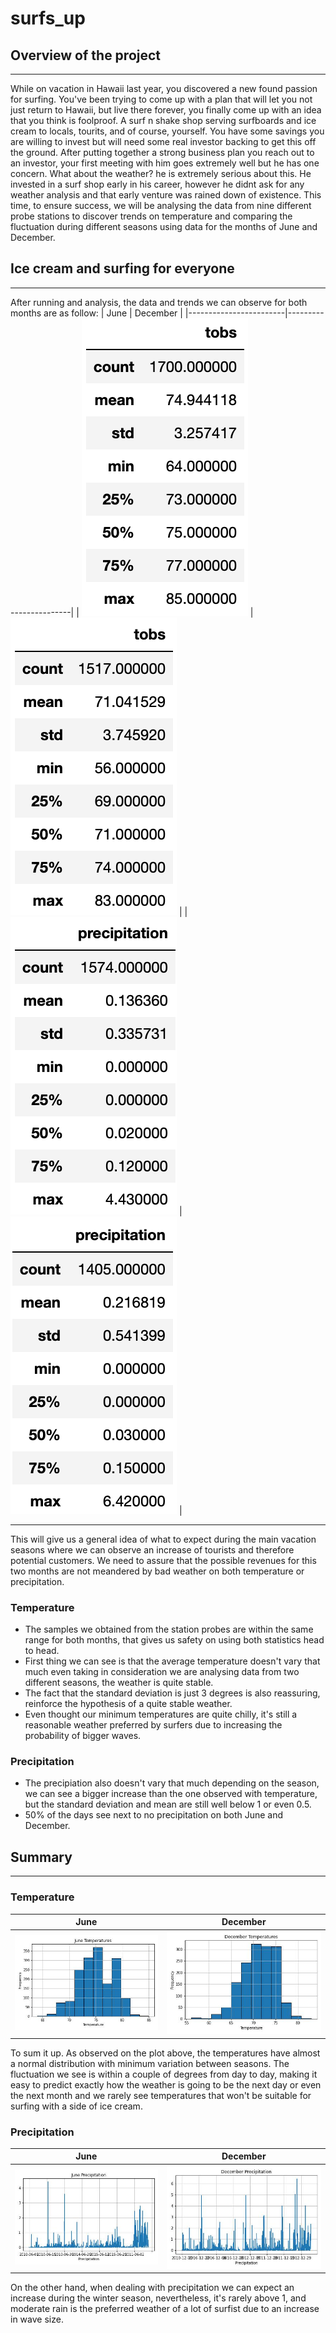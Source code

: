 # surfs_up

## Overview of the project
---
While on vacation in Hawaii last year, you discovered a new found passion for surfing. You've been trying to come up with a plan that will let you not just return to Hawaii, but live there forever, you finally come up with an idea that you think is foolproof.
A surf n shake shop serving surfboards and ice cream to locals, tourits, and of course, yourself. You have some savings you are willing to invest but will need some real investor backing to get this off the ground. After putting together a strong business plan you reach out to an investor, your first meeting with him goes extremely well but he has one concern. What about the weather?
he is extremely serious about this. He invested in a surf shop early in his career, however he didnt ask for any weather analysis and that early venture was rained down of existence. This time, to ensure success, we will be analysing the data from nine different probe stations to discover trends on temperature and comparing the fluctuation during different seasons using data for the months of June and December.

## Ice cream and surfing for everyone
---
After running and analysis, the data and trends we can observe for both months are as follow:
| June | December |
|------------------------|------------------------|
|           ![june_tobs_stats](https://github.com/carloshgalvan95/surfs_up/blob/main/Resources/june_tobs_stats.png)             |               ![dec_tobs_stats](https://github.com/carloshgalvan95/surfs_up/blob/main/Resources/dec_tobs_stats.png)         |
|           ![june_prcp_stats](https://github.com/carloshgalvan95/surfs_up/blob/main/Resources/june_prcp_stats.png)             |             ![dec_prcp_stats](https://github.com/carloshgalvan95/surfs_up/blob/main/Resources/dec_prcp_stats.png)           |

---

This will give us a general idea of what to expect during the main vacation seasons where we can observe an increase of tourists and therefore potential customers. We need to assure that the possible revenues for this two months are not meandered by bad weather on both temperature or precipitation.

### Temperature
- The samples we obtained from the station probes are within the same range for both months, that gives us safety on using both statistics head to head.
- First thing we can see is that the average temperature doesn't vary that much even taking in consideration we are analysing data from two different seasons, the weather is quite stable.
- The fact that the standard deviation is just 3 degrees is also reassuring, reinforce the hypothesis of a quite stable weather.
- Even thought our minimum temperatures are quite chilly, it's still a reasonable weather preferred by surfers due to increasing the probability of bigger waves.

### Precipitation
- The precipiation also doesn't vary that much depending on the season, we can see a bigger increase than the one observed with temperature, but the standard deviation and mean are still well below 1 or even 0.5.
- 50% of the days see next to no precipitation on both June and December.

## Summary
---

### Temperature
| June | December |
|------------------------|------------------------|
|           ![june_temps](https://github.com/carloshgalvan95/surfs_up/blob/main/Resources/june_temp.jpg)            |               ![dec_temps](https://github.com/carloshgalvan95/surfs_up/blob/main/Resources/dec_temp.jpg)         |


To sum it up. As observed on the plot above, the temperatures have almost a normal distribution with minimum variation between seasons. The fluctuation we see is within a couple of degrees from day to day, making it easy to predict exactly how the weather is going to be the next day or even the next month and we rarely see temperatures that won't be suitable for surfing with a side of ice cream.

### Precipitation
| June | December |
|------------------------|------------------------|
|           ![june_prcp](https://github.com/carloshgalvan95/surfs_up/blob/main/Resources/june_prcp.jpg)            |               ![dec_prcp](https://github.com/carloshgalvan95/surfs_up/blob/main/Resources/dec_prcp.jpg)         |

On the other hand, when dealing with precipitation we can expect an increase during the winter season, nevertheless, it's rarely above 1, and moderate rain is the preferred weather of a lot of surfist due to an increase in wave size.




